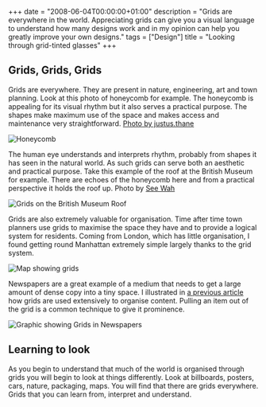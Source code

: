 +++
date = "2008-06-04T00:00:00+01:00"
description = "Grids are everywhere in the world. Appreciating grids can give you a visual language to understand how many designs work and in my opinion can help you greatly improve your own designs."
tags = ["Design"]
title = "Looking through grid-tinted glasses"
+++

## Grids, Grids, Grids

Grids are everywhere. They are present in nature, engineering, art and town
planning. Look at this photo of honeycomb for example. The honeycomb is
appealing for its visual rhythm but it also serves a practical purpose. The
shapes make maximum use of the space and makes access and maintenance very
straightforward. [Photo by justus.thane][1]

![Honeycomb][2]

The human eye understands and interprets rhythm, probably from shapes it has
seen in the natural world. As such grids can serve both an aesthetic and
practical purpose. Take this example of the roof at the British Museum for
example. There are echoes of the honeycomb here and from a practical perspective
it holds the roof up. Photo by [See Wah][3]

![Grids on the British Museum Roof][4]

Grids are also extremely valuable for organisation. Time after time town
planners use grids to maximise the space they have and to provide a logical
system for residents. Coming from London, which has little organisation, I found
getting round Manhattan extremely simple largely thanks to the grid system.

![Map showing grids][5]

Newspapers are a great example of a medium that needs to get a large amount of
dense copy into a tiny space. I illustrated in [a previous article][6] how grids
are used extensively to organise content. Pulling an item out of the grid is a
common technique to give it prominence.

![Graphic showing Grids in Newspapers][7]

## Learning to look

As you begin to understand that much of the world is organised through grids you
will begin to look at things differently. Look at billboards, posters, cars,
nature, packaging, maps. You will find that there are grids everywhere. Grids
that you can learn from, interpret and understand.

[1]: http://www.flickr.com/photos/justusthane/
[2]: /images/articles/honeycomb.webp
[3]: http://www.flickr.com/photos/seewah/
[4]: /images/articles/british_library.webp
[5]: /images/articles/map.webp
[6]: /designing_with_grids_in_photoshop/
[7]: /images/articles/guardian_grid.webp

